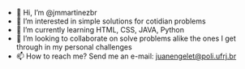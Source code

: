- 👋 Hi, I’m @jmmartinezbr
- 👀 I’m interested in simple solutions for cotidian problems
- 🌱 I’m currently learning HTML, CSS, JAVA, Python
- 💞️ I’m looking to collaborate on solve problems alike the ones I get through in my personal challenges
- 📫 How to reach me? Send me an e-mail: juanengelet@poli.ufrj.br

<!---
jmmartinezbr/jmmartinezbr is a ✨ special ✨ repository because its `README.md` (this file) appears on your GitHub profile.
You can click the Preview link to take a look at your changes.
--->
